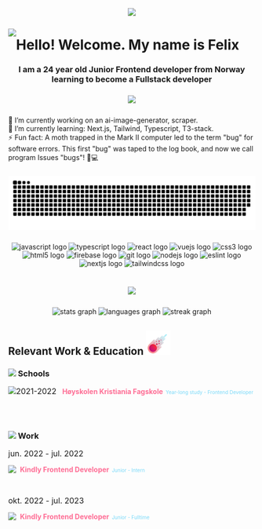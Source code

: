 <div align="center">
  <img height="150" src="https://avatars.githubusercontent.com/u/55444462?v=4"  />
</div>

###

<img align="left" height="65" src="https://github.com/Tarikul-Islam-Anik/Animated-Fluent-Emojis/blob/master/Emojis/Hand%20gestures/Waving%20Hand.png?raw=true"  />

###

<h1 align="left">Hello! Welcome. My name is Felix</h1>

###

<h3 align="center">I am a 24 year old Junior Frontend developer from Norway learning to become a Fullstack developer</h3>

###

<div align="center">
  <img height="150" src="https://i.gifer.com/XOsX.gif"  />
</div>

###

<p align="left">🔭 I’m currently working on an ai-image-generator, scraper.<br>🌱 I’m currently learning: Next.js,  Tailwind, Typescript, T3-stack.<br>⚡ Fun fact: A moth trapped in the Mark II computer led to the term "bug" for software errors. This first "bug" was taped to the log book, and now we call program Issues "bugs"! 🐛💻</p>

###

<img src="https://raw.githubusercontent.com/foxy773/foxy773/output/snake.svg" alt="Snake animation" />

###

<div align="center">
  <img src="https://skillicons.dev/icons?i=js" height="40" alt="javascript logo"  />
  <img src="https://skillicons.dev/icons?i=ts" height="40" alt="typescript logo"  />
  <img src="https://skillicons.dev/icons?i=react" height="40" alt="react logo"  />
  <img src="https://skillicons.dev/icons?i=vue" height="40" alt="vuejs logo"  />
  <img src="https://skillicons.dev/icons?i=css" height="40" alt="css3 logo"  />
  <img src="https://skillicons.dev/icons?i=html" height="40" alt="html5 logo"  />
  <img src="https://skillicons.dev/icons?i=firebase" height="40" alt="firebase logo"  />
  <img src="https://skillicons.dev/icons?i=git" height="40" alt="git logo"  />
  <img src="https://skillicons.dev/icons?i=nodejs" height="40" alt="nodejs logo"  />
  <img src="https://cdn.jsdelivr.net/gh/devicons/devicon/icons/eslint/eslint-original.svg" height="40" alt="eslint logo"  />
  <img src="https://skillicons.dev/icons?i=nextjs" height="40" alt="nextjs logo"  />
  <img src="https://skillicons.dev/icons?i=tailwind" height="40" alt="tailwindcss logo"  />
</div>

###

<br clear="both">

<div align="center">
  <img height="40" src="https://i.gifer.com/3klZ.gif"  />
</div>

###

<div align="center">
  <img src="https://github-readme-stats.vercel.app/api?username=foxy773&hide_title=false&hide_rank=false&show_icons=true&include_all_commits=true&count_private=true&disable_animations=false&theme=dracula&locale=en&hide_border=false&order=1" height="150" alt="stats graph"  />
  <img src="https://github-readme-stats.vercel.app/api/top-langs?username=foxy773&locale=en&hide_title=false&layout=compact&card_width=320&langs_count=6&theme=dracula&hide_border=false&order=2" height="150" alt="languages graph"  />
  <img src="https://streak-stats.demolab.com?user=foxy773&locale=en&mode=daily&theme=dracula&hide_border=false&border_radius=5&order=3" height="150" alt="streak graph"  />
</div>

###

## Relevant Work & Education <img src="https://github.com/Tarikul-Islam-Anik/tarikul-islam-anik/blob/main/assets/images/Comet.png?raw=true" height="50">

### &nbsp;Schools <img src="https://github.com/Tarikul-Islam-Anik/Animated-Fluent-Emojis/blob/master/Emojis/Objects/Graduation%20Cap.png?raw=true" align="left" height="25">

<font size="3">2021-2022</font>
<img class="inset" align="left" src="https://stipendportalen.no/ImageSource/CompanyLogo160Src/2448" height="25">&nbsp;&nbsp;<font color="#fe6e95"><b>Høyskolen Kristiania Fagskole</b></font><font color="#78d9f9" size="1">&nbsp;&nbsp;Year-long study - Frontend Developer</font>

</br>
</br>

### &nbsp;Work<img src="https://github.com/Tarikul-Islam-Anik/Animated-Fluent-Emojis/blob/master/Emojis/People/Office%20Worker.png?raw=true" align="left" height="25">

<font size="3">jun. 2022 - jul. 2022</font>

<img align="left" src="https://odanettverk.no/wp-content/uploads/2021/10/Kindly-logo-RGB-1000px.png" height="25">&nbsp;&nbsp;<font color="#fe6e95"><b>Kindly Frontend Developer</b></font><font color="#78d9f9" size="1">&nbsp;&nbsp;Junior - Intern</font>

</br>

<font size="3">okt. 2022 - jul. 2023</font>

<img align="left" src="https://odanettverk.no/wp-content/uploads/2021/10/Kindly-logo-RGB-1000px.png" height="25">&nbsp;&nbsp;<font color="#fe6e95"><b>Kindly Frontend Developer</b></font><font color="#78d9f9" size="1">&nbsp;&nbsp;Junior - Fulltime</font>
